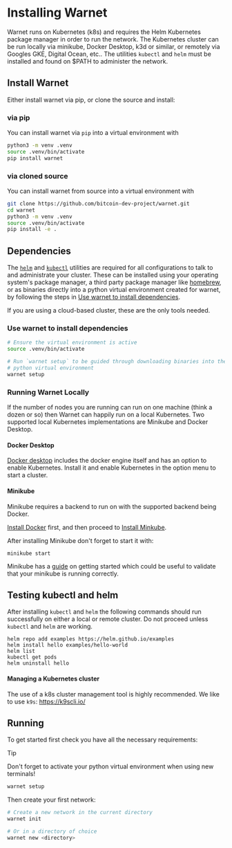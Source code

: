 # Installing Warnet

Warnet runs on Kubernetes (k8s) and requires the Helm Kubernetes package manager in order to run the network.
The Kubernetes cluster can be run locally via minikube, Docker Desktop, k3d or similar, or remotely via Googles GKE, Digital Ocean, etc..
The utilities `kubectl` and `helm` must be installed and found on $PATH to administer the network.

## Install Warnet

Either install warnet via pip, or clone the source and install:

### via pip

You can install warnet via `pip` into a virtual environment with

```bash
python3 -m venv .venv
source .venv/bin/activate
pip install warnet
```

### via cloned source

You can install warnet from source into a virtual environment with

```bash
git clone https://github.com/bitcoin-dev-project/warnet.git
cd warnet
python3 -m venv .venv
source .venv/bin/activate
pip install -e .
```

## Dependencies

The [`helm`](https://helm.sh/) and [`kubectl`](https://kubernetes.io/docs/reference/kubectl/) utilities are required for all configurations to talk to and administrate your cluster.
These can be installed using your operating system's package manager, a third party package manager like [homebrew](https://brew.sh/), or as binaries directly into a python virtual environment created for warnet, by following the steps in [Use warnet to install dependencies](#use-warnet-to-install-dependencies).

If you are using a cloud-based cluster, these are the only tools needed.

### Use warnet to install dependencies

```bash
# Ensure the virtual environment is active
source .venv/bin/activate

# Run `warnet setup` to be guided through downloading binaries into the
# python virtual environment
warnet setup
```

### Running Warnet Locally

If the number of nodes you are running can run on one machine (think a dozen or so) then Warnet can happily run on a local Kubernetes.
Two supported local Kubernetes implementations are Minikube and Docker Desktop.

#### Docker Desktop

[Docker desktop](https://www.docker.com/products/docker-desktop/) includes the docker engine itself and has an option to enable Kubernetes.
Install it and enable Kubernetes in the option menu to start a cluster.

#### Minikube

Minikube requires a backend to run on with the supported backend being Docker.

[Install Docker](https://docs.docker.com/engine/install/) first, and then proceed to [Install Minkube](https://minikube.sigs.k8s.io/docs/start/).

After installing Minikube don't forget to start it with:

```shell
minikube start
```

Minikube has a [guide](https://kubernetes.io/docs/tutorials/hello-minikube/) on getting started which could be useful to validate that your minikube is running correctly.

## Testing kubectl and helm

After installing `kubectl` and `helm` the following commands should run successfully on either a local or remote cluster.
Do not proceed unless `kubectl` and `helm` are working.

```shell
helm repo add examples https://helm.github.io/examples
helm install hello examples/hello-world
helm list
kubectl get pods
helm uninstall hello
```

#### Managing a Kubernetes cluster

The use of a k8s cluster management tool is highly recommended.
We like to use `k9s`: https://k9scli.io/

## Running

To get started first check you have all the necessary requirements:

> [!TIP]
> Don't forget to activate your python virtual environment when using new terminals!

```bash
warnet setup
```

Then create your first network:

```bash
# Create a new network in the current directory
warnet init

# Or in a directory of choice
warnet new <directory>
```
